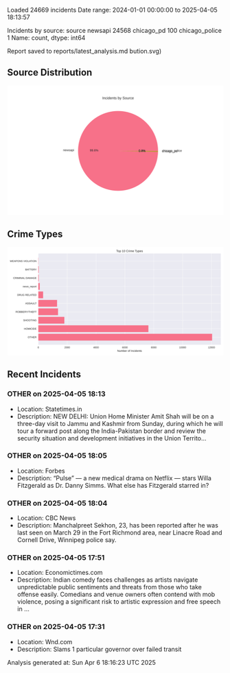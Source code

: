 
Loaded 24669 incidents
Date range: 2024-01-01 00:00:00 to 2025-04-05 18:13:57

Incidents by source:
source
newsapi           24568
chicago_pd          100
chicago_police        1
Name: count, dtype: int64

Report saved to reports/latest_analysis.md
bution.svg)

## Source Distribution
![Source Distribution](images/source_distribution.svg)

## Crime Types
![Crime Types](images/crime_types.svg)

## Recent Incidents

### OTHER on 2025-04-05 18:13
- Location: Statetimes.in
- Description: NEW DELHI: Union Home Minister Amit Shah will be on a three-day visit to Jammu and Kashmir from Sunday, during which he will tour a forward post along the India-Pakistan border and review the security situation and development initiatives in the Union Territo…


### OTHER on 2025-04-05 18:05
- Location: Forbes
- Description: “Pulse” — a new medical drama on Netflix — stars Willa Fitzgerald as Dr. Danny Simms. What else has Fitzgerald starred in?


### OTHER on 2025-04-05 18:04
- Location: CBC News
- Description: Manchalpreet Sekhon, 23, has been reported after he was last seen on March 29 in the Fort Richmond area, near Linacre Road and Cornell Drive, Winnipeg police say.


### OTHER on 2025-04-05 17:51
- Location: Economictimes.com
- Description: Indian comedy faces challenges as artists navigate unpredictable public sentiments and threats from those who take offense easily. Comedians and venue owners often contend with mob violence, posing a significant risk to artistic expression and free speech in …


### OTHER on 2025-04-05 17:31
- Location: Wnd.com
- Description: Slams 1 particular governor over failed transit

Analysis generated at: Sun Apr  6 18:16:23 UTC 2025
